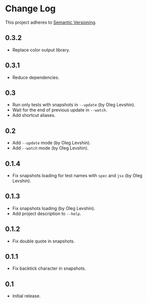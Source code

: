 # Change Log
This project adheres to [Semantic Versioning](http://semver.org/).

## 0.3.2
* Replace color output library.

## 0.3.1
* Reduce dependencies.

## 0.3
* Run only tests with snapshots in `--update` (by Oleg Levshin).
* Wait for the end of previous update in `--watch`.
* Add shortcut aliases.

## 0.2
* Add `--update` mode (by Oleg Levshin).
* Add `--watch` mode (by Oleg Levshin).

## 0.1.4
* Fix snapshots loading for test names with `spec` and `jsx` (by Oleg Levshin).

## 0.1.3
* Fix snapshots loading (by Oleg Levshin).
* Add project description to `--help`.

## 0.1.2
* Fix double quote in snapshots.

## 0.1.1
* Fix backtick character in snapshots.

## 0.1
* Initial release.
